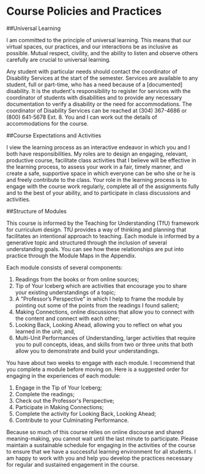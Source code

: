 # Course Policies and Practices

##Universal Learning

I am committed to the principle of universal learning. This means that our virtual spaces, our practices, and our interactions be as inclusive as possible. Mutual respect, civility, and the ability to listen and observe others carefully are crucial to universal learning.

Any student with particular needs should contact the coordinator of Disability Services at the start of the semester. Services are available to any student, full or part-time, who has a need because of a [documented] disability.  It is the student's responsibility to register for services with the coordinator of students with disabilities and to provide any necessary documentation to verify a disability or the need for accommodations.  The coordinator of Disability Services can be reached at (304) 367-4686 or (800) 641-5678 Ext. 8. You and I can work out the details of accommodations for the course.

##Course Expectations and Activities

I view the learning process as an interactive endeavor in which you and I both have responsibilities. My roles are to design an engaging, relevant, productive course, facilitate class activities that I believe will be effective in the learning process, to assess your work in a fair, timely manner, and create a safe, supportive space in which everyone can be who she or he is and freely contribute to the class. Your role in the learning process is to engage with the course work regularly, complete all of the assignments fully and to the best of your ability, and to participate in class discussions and activities.

##Structure of Modules

This course is informed by the Teaching for Understanding (TfU) framework for curriculum design. TfU provides a way of thinking and planning that facilitates an intentional approach to teaching. Each module is informed by a generative topic and structured through the inclusion of several understanding goals. You can see how these relationships are put into practice through the Module Maps in the Appendix.

Each module consists of several components:

1.	Readings from the books or from online sources;
2.	Tip of Your Iceberg which are activities that encourage you to share your existing understandings of a topic;
3.	A "Professor’s Perspective" in which I help to frame the module by pointing out some of the points from the readings I found salient;
4.	Making Connections, online discussions that allow you to connect with the content and connect with each other;
5.	Looking Back, Looking Ahead, allowing you to reflect on what you learned in the unit; and,
6.	Multi-Unit Performances of Understanding, larger activities that require you to pull concepts, ideas, and skills from two or three units that both allow you to demonstrate and build your understandings.

You have about two weeks to engage with each module. I recommend that you complete a module before moving on. Here is a suggested order for engaging in the experiences of each module:

1.	Engage in the Tip of Your Iceberg;
2.	Complete the readings;
3.	Check out the Professor's Perspective;
4.	Participate in Making Connections;
5.	Complete the activity for Looking Back, Looking Ahead;
6.	Contribute to your Culminating Performance.

Because so much of this course relies on online discourse and shared meaning-making, you cannot wait until the last minute to participate. Please maintain a sustainable schedule for engaging in the activities of the course to ensure that we have a successful learning environment for all students. I am happy to work with you and help you develop the practices necessary for regular and sustained engagement in the course.
